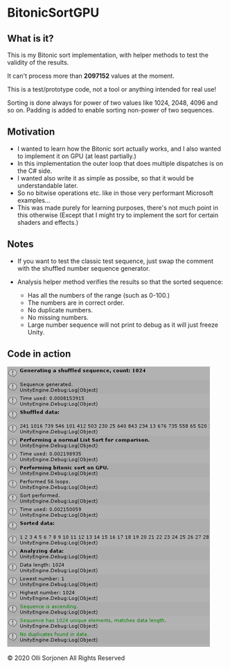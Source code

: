 # BitonicSortGPU

## What is it?
This is my Bitonic sort implementation, with helper methods to test the validity of the results.

It can't process more than **2097152** values at the moment.

This is a test/prototype code, not a tool or anything intended for real use!

Sorting is done always for power of two values like 1024, 2048, 4096 and so on. Padding is added to enable sorting non-power of two sequences.

## Motivation
- I wanted to learn how the Bitonic sort actually works, and I also wanted to implement it on GPU (at least partially.)
- In this implementation the outer loop that does multiple dispatches is on the C# side.
- I wanted also write it as simple as possibe, so that it would be understandable later.
- So no bitwise operations etc. like in those very performant Microsoft examples...
- This was made purely for learning purposes, there's not much point in this otherwise (Except that I might try to implement the sort for certain shaders and effects.)

## Notes
- If you want to test the classic test sequence, just swap the comment with the shuffled number sequence generator.

-  Analysis helper method verifies the results so that the sorted sequence:
    - Has all the numbers of the range (such as 0-100.)
    - The numbers are in correct order.
    - No duplicate numbers.
    - No missing numbers.
    - Large number sequence will not print to debug as it will just freeze Unity.

## Code in action
![Bitonic sort in action](bitonicsortGPU.png)

© 2020 Olli Sorjonen All Rights Reserved
